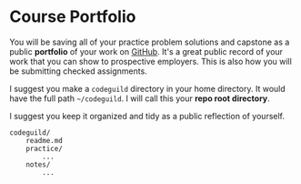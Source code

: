 # Course Portfolio

You will be saving all of your practice problem solutions and capstone as a public **portfolio** of your work on [GitHub](https://github.com).
It's a great public record of your work that you can show to prospective employers.
This is also how you will be submitting checked assignments.

I suggest you make a `codeguild` directory in your home directory.
It would have the full path `~/codeguild`.
I will call this your **repo root directory**.

I suggest you keep it organized and tidy as a public reflection of yourself.

```
codeguild/
    readme.md
    practice/
        ...
    notes/
        ...
```
